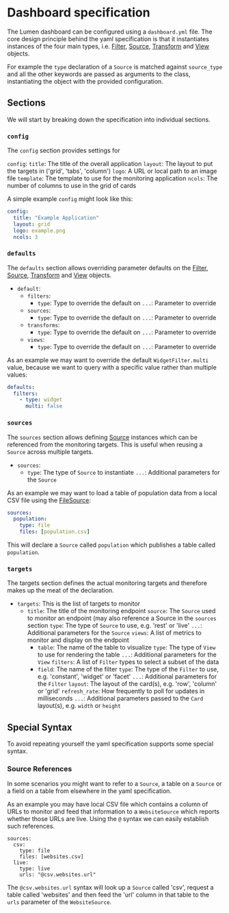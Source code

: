 # Dashboard specification

The Lumen dashboard can be configured using a `dashboard.yml`
file. The core design principle behind the yaml specification is that
it instantiates instances of the four main types, i.e.
[Filter](lumen.filters.Filter), [Source](lumen.sources.Source),
[Transform](lumen.transforms.Transform) and [View](lumen.views.View)
objects.

For example the `type` declaration of a `Source` is matched against
`source_type` and all the other keywords are passed as arguments to
the class, instantiating the object with the provided configuration.

## Sections

We will start by breaking down the specification into individual sections.

### `config`

The `config` section provides settings for

`config`:
  `title`: The title of the overall application
  `layout`: The layout to put the targets in ('grid', 'tabs', 'column')
  `logo`: A URL or local path to an image file
  `template`: The template to use for the monitoring application
  `ncols`: The number of columns to use in the grid of cards

A simple example `config` might look like this:

```yaml
config:
  title: "Example Application"
  layout: grid
  logo: example.png
  ncols: 3
```

### `defaults`

The `defaults` section allows overriding parameter defaults on the
[Filter](lumen.filters.Filter), [Source](lumen.sources.Source),
[Transform](lumen.transforms.Transform) and [View](lumen.views.View)
objects.

- `default`:
  - `filters`:
    - `type`: Type to override the default on
	  `...`: Parameter to override
  - `sources`:
    - `type`: Type to override the default on
	  `...`: Parameter to override
  - `transforms`:
    - `type`: Type to override the default on
	  `...`: Parameter to override
  - `views`:
    - `type`: Type to override the default on
	  `...`: Parameter to override

As an example we may want to override the default `WidgetFilter.multi`
value, because we want to query with a specific value rather than
multiple values:

```yaml
defaults:
  filters:
    - type: widget
      multi: false
```

### `sources`

The `sources` section allows defining [Source](lumen.sources.Source)
instances which can be referenced from the monitoring targets. This is
useful when reusing a `Source` across multiple targets.

- `sources`:
  - `type`: The type of `Source` to instantiate
    `...`: Additional parameters for the `Source`

As an example we may want to load a table of population data from a
local CSV file using the [FileSource](lumen.sources.FileSource):

```yaml
sources:
  population:
    type: file
    files: [population.csv]
```

This will declare a `Source` called `population` which publishes a table called `population`.

### `targets`

The targets section defines the actual monitoring targets and
therefore makes up the meat of the declaration.

- `targets`: This is the list of targets to monitor
  - `title`: The title of the monitoring endpoint
    `source`: The `Source` used to monitor an endpoint (may also reference a Source in the `sources` section
      `type`: The type of `Source` to use, e.g. 'rest' or 'live'
	  `...`: Additional parameters for the `Source`
    `views`: A list of metrics to monitor and display on the endpoint
      - `table`: The name of the table to visualize
	    `type`: The type of `View` to use for rendering the table
	    `...`: Additional parameters for the `View`
    `filters`: A list of `Filter` types to select a subset of the data
      - `field`: The name of the filter
	    `type`: The type of the `Filter` to use, e.g. 'constant', 'widget' or 'facet'
	    `...`: Additional parameters for the `Filter`
    `layout`: The layout of the card(s), e.g. 'row', 'column' or 'grid'
    `refresh_rate`: How frequently to poll for updates in milliseconds
	`...`: Additional parameters passed to the `Card` layout(s), e.g. `width` or `height`


## Special Syntax

To avoid repeating yourself the yaml specification supports some special syntax.

### Source References

In some scenarios you might want to refer to a `Source`, a table on a
`Source` or a field on a table from elsewhere in the yaml
specification.

As an example you may have local CSV file which contains a column of
URLs to monitor and feed that information to a `WebsiteSource` which
reports whether those URLs are live. Using the `@` syntax we can
easily establish such references.

```
sources:
  csv:
    type: file
    files: [websites.csv]
  live:
    type: live
	urls: "@csv.websites.url"
```

The `@csv.websites.url` syntax will look up a `Source` called 'csv',
request a table called 'websites' and then feed the 'url' column in
that table to the `urls` parameter of the `WebsiteSource`.
